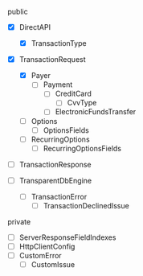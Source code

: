 public

- [x] DirectAPI

  - [x] TransactionType

- [x] TransactionRequest

  - [x] Payer
    - [ ] Payment
      - [ ] CreditCard
        - [ ] CvvType
      - [ ] ElectronicFundsTransfer
  - [ ] Options
    - [ ] OptionsFields
  - [ ] RecurringOptions
    - [ ] RecurringOptionsFields

- [ ] TransactionResponse

- [ ] TransparentDbEngine
  - [ ] TransactionError
    - [ ] TransactionDeclinedIssue

private

- [ ] ServerResponseFieldIndexes
- [ ] HttpClientConfig
- [ ] CustomError
  - [ ] CustomIssue
